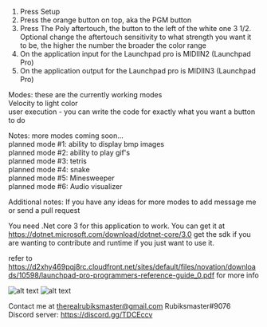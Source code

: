 1. Press Setup
2. Press the orange button on top, aka the PGM button
3. Press The Poly aftertouch, the button to the left of the white one
3 1/2. Optional change the aftertouch sensitivity to what strength you want it to be, the higher the number the broader the color range
4. On the application input for the Launchpad pro is MIDIIN2 (Launchpad Pro)
5. On the application output for the Launchpad pro is MIDIIN3 (Launchpad Pro)

Modes: these are the currently working modes   
Velocity to light color   
user execution - you can write the code for exactly what you want a button to do

Notes: more modes coming soon...   
planned mode #1: ability to display bmp images    
planned mode #2: ability to play gif's    
planned mode #3: tetris    
planned mode #4: snake   
planned mode #5: Minesweeper   
planned mode #6: Audio visualizer   

Additional notes:
If you have any ideas for more modes to add message me or send a pull request

You need .Net core 3 for this application to work. You can get it at https://dotnet.microsoft.com/download/dotnet-core/3.0 get the sdk if you are wanting to contribute and runtime if you just want to use it.

refer to https://d2xhy469pqj8rc.cloudfront.net/sites/default/files/novation/downloads/10598/launchpad-pro-programmers-reference-guide_0.pdf for more info

![alt text](https://raw.githubusercontent.com/rubiksmaster02/AdvMidi/master/ProSetup.PNG)
![alt text](https://raw.githubusercontent.com/rubiksmaster02/AdvMidi/master/UserExecutionRefrence.PNG)


Contact me at therealrubiksmaster@gmail.com Rubiksmaster#9076     
Discord server: https://discord.gg/TDCEccv
